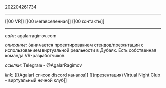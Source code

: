 202204261734
***
[[00 VR]] [[00 метавселенная]] [[00 контакты]]
***
*сайт:*
agalarragimov.com

*описание:*
Занимается проектированием стендов/презентаций с использованием виртуальной реальности в Дубаях.
Есть собственная команда VR-разработчиков.

*ссылки:*
Telegram - @AgalarRagimov

*link:*
[[(Agalar) список discord каналов]]
[[(презентация) Virtual Night Club - виртуальный ночной клуб]]